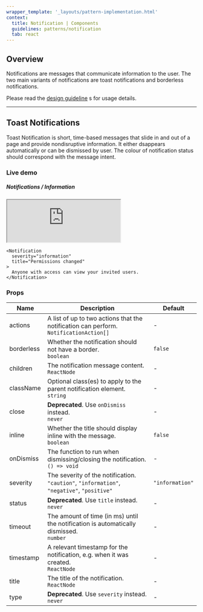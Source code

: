 ```yaml
---
wrapper_template: '_layouts/pattern-implementation.html'
context:
  title: Notification | Components
  guidelines: patterns/notification
  tab: react
---
```


## Overview

Notifications are messages that communicate information to the user. The two main variants of notifications are toast notifications and borderless notifications.

Please read the [design guideline](/discourse/patterns/notification) s for usage details.

---

## Toast Notifications

Toast Notification is short, time-based messages that slide in and out of a page and provide nondisruptive information. It either dsappears automatically or can be dismissed by user. The colour of notification status should correspond with the message intent.

### Live demo

<div class="embedded-example"><div class="p-code-snippet is-bordered">
  <div class="p-code-snippet__header"><h5 class="p-code-snippet__title">Notifications / Information </h5></div>
<iframe height="112px" src="https://canonical-web-and-design.github.io/react-components/iframe.html?id=notification--information&viewMode=story"></iframe>
  <pre class="p-code-snippet__block  language-js" data-lang="html" style="max-height: 300px;">
<code class="language-jsx css-1maezg8"><span class="token tag token tag token punctuation">&lt;</span><span class="token tag token tag token class-name">Notification</span><span class="token tag">
</span><span class="token tag">  </span><span class="token tag token attr-name">severity</span><span class="token tag token attr-value token punctuation attr-equals">=</span><span class="token tag token attr-value token punctuation">"</span><span class="token tag token attr-value">information</span><span class="token tag token attr-value token punctuation">"</span><span class="token tag">
</span><span class="token tag">  </span><span class="token tag token attr-name">title</span><span class="token tag token attr-value token punctuation attr-equals">=</span><span class="token tag token attr-value token punctuation">"</span><span class="token tag token attr-value">Permissions changed</span><span class="token tag token attr-value token punctuation">"</span><span class="token tag">
</span><span class="token tag"></span><span class="token tag token punctuation">&gt;</span><span class="token plain-text">
</span><span class="token plain-text">  Anyone with access can view your invited users.
</span><span class="token plain-text"></span><span class="token tag token tag token punctuation">&lt;/</span><span class="token tag token tag token class-name">Notification</span><span class="token tag token punctuation">&gt;</span></code></pre>
</div>

### Props

<table class="docblock-argstable css-6hhrgj"><thead class="docblock-argstable-head"><tr><th style="width: 20%">Name</th><th>Description</th><th style="width: 20%">Default</th></tr></thead><tbody class="docblock-argstable-body"><tr><td class="css-4lbn0a"><span class="css-in3yi3">actions</span></td><td><div class="css-1521b8c"><span>A list of up to two actions that the notification can perform.</span></div><div class="css-fimcbu"><code>NotificationAction[]</code></div></td><td><span>-</span></td></tr><tr><td class="css-4lbn0a"><span class="css-in3yi3">borderless</span></td><td><div class="css-1521b8c"><span>Whether the notification should not have a border.</span></div><div class="css-fimcbu"><div class="css-13nzt7e"><code>boolean</code></div></div></td><td><div class="css-13nzt7e"><code>false</code></div></td></tr><tr><td class="css-4lbn0a"><span class="css-in3yi3">children</span></td><td><div class="css-1521b8c"><span>The notification message content.</span></div><div class="css-fimcbu"><div class="css-13nzt7e"><code>ReactNode</code></div></div></td><td><span>-</span></td></tr><tr><td class="css-4lbn0a"><span class="css-in3yi3">className</span></td><td><div class="css-1521b8c"><span>Optional class(es) to apply to the parent notification element.</span></div><div class="css-fimcbu"><div class="css-13nzt7e"><code>string</code></div></div></td><td><span>-</span></td></tr><tr><td class="css-4lbn0a"><span class="css-in3yi3">close</span></td><td><div class="css-1521b8c"><span><strong>Deprecated</strong>. Use <code>onDismiss</code> instead.</span></div><div class="css-fimcbu"><div class="css-13nzt7e"><code>never</code></div></div></td><td><span>-</span></td></tr><tr><td class="css-4lbn0a"><span class="css-in3yi3">inline</span></td><td><div class="css-1521b8c"><span>Whether the title should display inline with the message.</span></div><div class="css-fimcbu"><div class="css-13nzt7e"><code>boolean</code></div></div></td><td><div class="css-13nzt7e"><code>false</code></div></td></tr><tr><td class="css-4lbn0a"><span class="css-in3yi3">onDismiss</span></td><td><div class="css-1521b8c"><span>The function to run when dismissing/closing the notification.</span></div><div class="css-fimcbu"><code>() =&gt; void</code></div></td><td><span>-</span></td></tr><tr><td class="css-4lbn0a"><span class="css-in3yi3">severity</span></td><td><div class="css-1521b8c"><span>The severity of the notification.</span></div><div class="css-fimcbu"><div class="css-13nzt7e"><code>"caution"</code>, <code>"information"</code>, <code>"negative"</code>, <code>"positive"</code></div></div></td><td><div class="css-13nzt7e"><code>"information"</span></div></td></tr><tr><td class="css-4lbn0a"><span class="css-in3yi3">status</span></td><td><div class="css-1521b8c"><span><strong>Deprecated</strong>. Use <code>title</code> instead.</span></div><div class="css-fimcbu"><div class="css-13nzt7e"><code>never</code></div></div></td><td><span>-</span></td></tr><tr><td class="css-4lbn0a"><span class="css-in3yi3">timeout</span></td><td><div class="css-1521b8c"><span>The amount of time (in ms) until the notification is automatically dismissed.</span></div><div class="css-fimcbu"><div class="css-13nzt7e"><code>number</span></div></div></td><td><span>-</span></td></tr><tr><td class="css-4lbn0a"><span class="css-in3yi3">timestamp</span></td><td><div class="css-1521b8c"><span>A relevant timestamp for the notification, e.g. when it was created.</span></div><div class="css-fimcbu"><div class="css-13nzt7e"><code>ReactNode</code></div></div></td><td><span>-</span></td></tr><tr><td class="css-4lbn0a"><span class="css-in3yi3">title</span></td><td><div class="css-1521b8c"><span>The title of the notification.</span></div><div class="css-fimcbu"><div class="css-13nzt7e"><code>ReactNode</code></div></div></td><td><span>-</span></td></tr><tr><td class="css-4lbn0a"><span class="css-in3yi3">type</span></td><td><div class="css-1521b8c"><span><strong>Deprecated</strong>. Use <code>severity</code> instead.</span></div><div class="css-fimcbu"><div class="css-13nzt7e"><code>never</code></div></div></td><td><span>-</span></td></tr></tbody></table>
